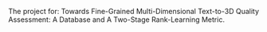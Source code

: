The project for: Towards Fine-Grained Multi-Dimensional Text-to-3D Quality Assessment: A Database and A Two-Stage Rank-Learning Metric.

